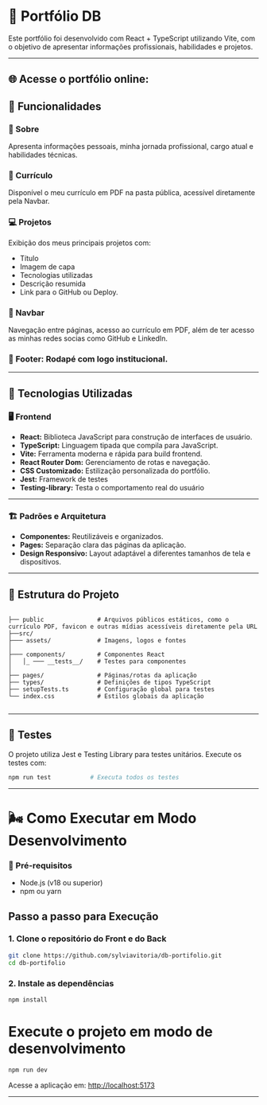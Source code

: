 # 📁 Portfólio DB 
Este portfólio foi desenvolvido com React + TypeScript utilizando Vite, com o objetivo de apresentar informações profissionais, habilidades e projetos.

---

## 🌐 Acesse o portfólio online:


## 🚀 Funcionalidades

### 👤 Sobre  
Apresenta informações pessoais, minha jornada profissional, cargo atual e habilidades técnicas.

### 📄 Currículo  
Disponível o meu currículo em PDF na pasta pública, acessível diretamente pela Navbar.

### 💻 Projetos  
Exibição dos meus principais projetos com:  
- Título  
- Imagem de capa
- Tecnologias utilizadas
- Descrição resumida  
- Link para o GitHub ou Deploy.

### 🧭 Navbar
Navegação entre páginas, acesso ao currículo em PDF, além de ter acesso as minhas redes socias como GitHub e LinkedIn.  

### 🦶 Footer: Rodapé com logo institucional.  

---

## 🧠 Tecnologias Utilizadas

### 🖥️ Frontend

- **React:** Biblioteca JavaScript para construção de interfaces de usuário.  
- **TypeScript:** Linguagem tipada que compila para JavaScript.  
- **Vite:** Ferramenta moderna e rápida para build frontend.  
- **React Router Dom:** Gerenciamento de rotas e navegação.  
- **CSS Customizado:** Estilização personalizada do portfólio.
- **Jest:** Framework de testes
- **Testing-library:** Testa o comportamento real do usuário

---
### 🏗️ Padrões e Arquitetura

- **Componentes:** Reutilizáveis e organizados.  
- **Pages:** Separação clara das páginas da aplicação.  
- **Design Responsivo:** Layout adaptável a diferentes tamanhos de tela e dispositivos.

---


## 📂 Estrutura do Projeto

```

├── public               # Arquivos públicos estáticos, como o currículo PDF, favicon e outras mídias acessíveis diretamente pela URL
├──src/
├─── assets/             # Imagens, logos e fontes
│
├─── components/         # Componentes React
│   │_ ─── __tests__/    # Testes para componentes
│ 
├── pages/               # Páginas/rotas da aplicação
├── types/               # Definições de tipos TypeScript
├── setupTests.ts        # Configuração global para testes
└── index.css            # Estilos globais da aplicação


```

---
## 🧪 Testes
O projeto utiliza Jest e Testing Library para testes unitários. Execute os testes com:
```bash
npm run test           # Executa todos os testes
```
---

# 🌬️ Como Executar em Modo Desenvolvimento

### 📝 Pré-requisitos

- Node.js (v18 ou superior)  
- npm ou yarn  

## Passo a passo para Execução

### 1. Clone o repositório do Front e do Back
```bash
git clone https://github.com/sylviavitoria/db-portifolio.git
cd db-portifolio

```

### 2. Instale as dependências
```bash
npm install
```
# Execute o projeto em modo de desenvolvimento
```bash
npm run dev
```

Acesse a aplicação em: [http://localhost:5173](http://localhost:5173)


---
